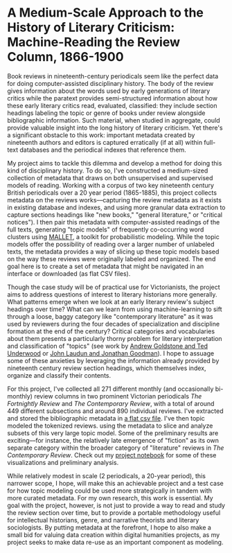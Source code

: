 # A Medium-Scale Approach to the History of Literary Criticism: Machine-Reading the Review Column, 1866-1900

Book reviews in nineteenth-century periodicals seem like the perfect data for doing computer-assisted disciplinary history. The body of the review gives information about the words used by early generations of literary critics while the paratext provides semi-structured information about how these early literary critics read, evaluated, classified: they include section headings labeling the topic or genre of books under review alongside bibliographic information. Such material, when studied in aggregate, could provide valuable insight into the long history of literary criticism. Yet there's a significant obstacle to this work: important metadata created by nineteenth authors and editors is captured erratically (if at all) within full-text databases and the periodical indexes that reference them. 

My project aims to tackle this dilemma and develop a method for doing this kind of disciplinary history.  To do so, I've constructed a medium-sized collection of metadata that draws on both unsupervised and supervised models of reading. Working with a corpus of two key nineteenth century British periodicals over a 20 year period (1865-1885), this project collects metadata on the reviews works––capturing the review metadata as it exists in existing database and indexes, and using more granular data extraction to capture sections headings like  "new books," "general literature," or "critical notices"). I then pair this metadata with computer-assisted readings of the full texts, generating "topic models" of frequently co-occurring word clusters using [MALLET](http://mallet.cs.umass.edu/), a toolkit for probabilistic modeling. While the topic models offer the possibility of reading over a larger number of unlabeled texts, the metadata provides a way of slicing up these topic models based on the way these reviews were originally labeled and organized. The end goal here is to create a set of metadata that might be navigated in an interface or downloaded (as flat CSV files). 

Though the case study will be of practical use for Victorianists, the project aims to address  questions of interest to literary historians more generally. What patterns emerge when we look at an early literary review's subject headings over time? What can we learn from using machine-learning to sift through a loose, baggy category like "contemporary literature" as it was  used by reviewers during the four decades of specialization and discipline formation at the end of the century? Critical categories and vocabularies about them presents a particularly thorny problem for literary interpretation and classification of "topics" (see work by [Andrew Goldstone and Ted Underwood](https://muse.jhu.edu/article/558875/summary) or [John Laudun and Jonathan Goodman](https://muse.jhu.edu/article/524280/summary)). I hope to assuage some of these anxieties by leveraging the information already provided by nineteenth century review section headings, which themselves index, organize and classify their contents. 

For this project, I've collected all 271 different monthly (and occasionally bi-monthly) review columns in two prominent Victorian periodicals *The Fortnightly Review* and *The Contemporary Review*, with a total of around   449 different subsections and around 890 individual reviews. I've extracted and stored the bibliographic metadata in [a flat csv file](https://github.com/sceckert/periodical-project/blob/master/periodical-project-metadata.csv). I've then topic modeled the tokenized reviews. using the metadata to slice and analyze subsets of this very large topic model. Some of the preliminary results are exciting––for instance, the relatively late emergence of "fiction" as its own separate category within the broader category of "literature" reviews in *The Contemporary Review*. Check out my [project notebook](https://github.com/sceckert/periodical-project/blob/master/Periodical-Project.ipynb) for some of these visualizations and preliminary analysis. 
 
While relatively modest in scale (2 periodicals, a 20-year period), this narrower scope, I hope, will make this an achievable project and a test case for how topic modeling could be used more strategically in tandem with more curated metadata. For my own research, this work is essential. My goal with the project, however, is not just to provide a way to read and study the review section over time, but to provide a portable methodology useful for intellectual historians, genre, and narrative theorists and literary sociologists. By putting metadata at the forefront, I hope to also make a small bid for valuing data creation within digital humanities projects, as my project seeks to make data re-use as an important component as modeling. 
